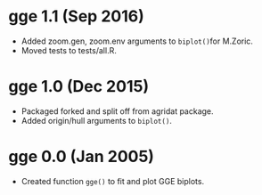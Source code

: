 
# gge 1.1 (Sep 2016)

* Added zoom.gen, zoom.env arguments to `biplot()`for M.Zoric.
* Moved tests to tests/all.R.

# gge 1.0 (Dec 2015)

* Packaged forked and split off from agridat package.
* Added origin/hull arguments to `biplot()`.

# gge 0.0 (Jan 2005)

* Created function `gge()` to fit and plot GGE biplots.

